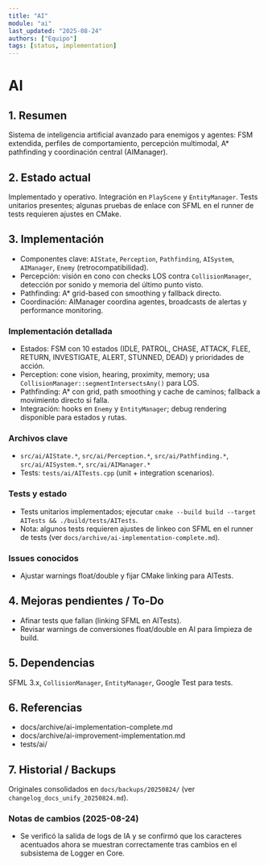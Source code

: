 ```yaml
---
title: "AI"
module: "ai"
last_updated: "2025-08-24"
authors: ["Equipo"]
tags: [status, implementation]
---
```


# AI

## 1. Resumen
Sistema de inteligencia artificial avanzado para enemigos y agentes: FSM extendida, perfiles de comportamiento, percepción multimodal, A* pathfinding y coordinación central (AIManager).

## 2. Estado actual
Implementado y operativo. Integración en `PlayScene` y `EntityManager`. Tests unitarios presentes; algunas pruebas de enlace con SFML en el runner de tests requieren ajustes en CMake.

## 3. Implementación
- Componentes clave: `AIState`, `Perception`, `Pathfinding`, `AISystem`, `AIManager`, `Enemy` (retrocompatibilidad).
- Percepción: visión en cono con checks LOS contra `CollisionManager`, detección por sonido y memoria del último punto visto.
- Pathfinding: A* grid-based con smoothing y fallback directo.
- Coordinación: AIManager coordina agentes, broadcasts de alertas y performance monitoring.

### Implementación detallada
- Estados: FSM con 10 estados (IDLE, PATROL, CHASE, ATTACK, FLEE, RETURN, INVESTIGATE, ALERT, STUNNED, DEAD) y prioridades de acción.
- Perception: cone vision, hearing, proximity, memory; usa `CollisionManager::segmentIntersectsAny()` para LOS.
- Pathfinding: A* con grid, path smoothing y cache de caminos; fallback a movimiento directo si falla.
- Integración: hooks en `Enemy` y `EntityManager`; debug rendering disponible para estados y rutas.

### Archivos clave
- `src/ai/AIState.*`, `src/ai/Perception.*`, `src/ai/Pathfinding.*`, `src/ai/AISystem.*`, `src/ai/AIManager.*`
- Tests: `tests/ai/AITests.cpp` (unit + integration scenarios).

### Tests y estado
- Tests unitarios implementados; ejecutar `cmake --build build --target AITests && ./build/tests/AITests`.
- Nota: algunos tests requieren ajustes de linkeo con SFML en el runner de tests (ver `docs/archive/ai-implementation-complete.md`).

### Issues conocidos
- Ajustar warnings float/double y fijar CMake linking para AITests.

## 4. Mejoras pendientes / To-Do
- Afinar tests que fallan (linking SFML en AITests).
- Revisar warnings de conversiones float/double en AI para limpieza de build.

## 5. Dependencias
SFML 3.x, `CollisionManager`, `EntityManager`, Google Test para tests.

## 6. Referencias
- docs/archive/ai-implementation-complete.md
- docs/archive/ai-improvement-implementation.md
- tests/ai/

## 7. Historial / Backups
Originales consolidados en `docs/backups/20250824/` (ver `changelog_docs_unify_20250824.md`).

### Notas de cambios (2025-08-24)
- Se verificó la salida de logs de IA y se confirmó que los caracteres acentuados ahora se muestran correctamente tras cambios en el subsistema de Logger en Core.
 

